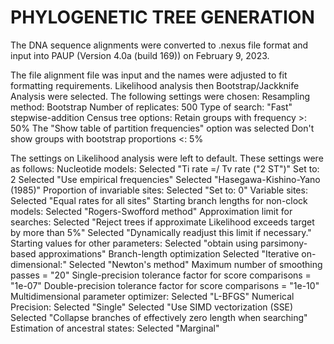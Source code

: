 # PHYLOGENETIC TREE GENERATION 
The DNA sequence alignments were converted to .nexus file format and input 
into PAUP (Version 4.0a (build 169)) on February 9, 2023. 

The file alignment file was input and the names were adjusted to fit formatting
requirements. Likelihood analysis then Bootstrap/Jackknife Analysis were 
selected. The following settings were chosen:
Resampling method: Bootstrap
Number of replicates: 500
Type of search: "Fast" stepwise-addition 
Census tree options: Retain groups with frequency >: 50%
The "Show table of partition frequencies" option was selected
Don't show groups with bootstrap proportions <: 5%

The settings on Likelihood analysis were left to default. These settings were
as follows: 
Nucleotide models: 
	Selected "Ti rate =/ Tv rate ("2 ST")"
		Set to: 2
	Selected "Use empirical frequencies"
		Selected "Hasegawa-Kishino-Yano (1985)"
Proportion of invariable sites: 
	Selected "Set to: 0"
Variable sites: 
	Selected "Equal rates for all sites" 
Starting branch lengths for non-clock models: 
	Selected "Rogers-Swofford method"
Approximation limit for searches: 
	Selected "Reject trees if approximate Likelihood exceeds target by more 
	than 5%"
		Selected "Dynamically readjust this limit if necessary." 
Starting values for other parameters:
	Selected "obtain using parsimony-based approximations" 
Branch-length optimization
	Selected "Iterative on-dimensional:"
	Selected "Newton's method"
		Maximum number of smoothing passes = "20"
		Single-precision tolerance factor for score comparisons = "1e-07"
		Double-precision tolerance factor for score comparisons = "1e-10"
Multidimensional parameter optimizer: 
	Selected "L-BFGS"
Numerical Precision: 
	Selected "Single"
	Selected "Use SIMD vectorization (SSE)
Selected "Collapse branches of effectively zero length when searching"
Estimation of ancestral states: 
	Selected "Marginal" 
